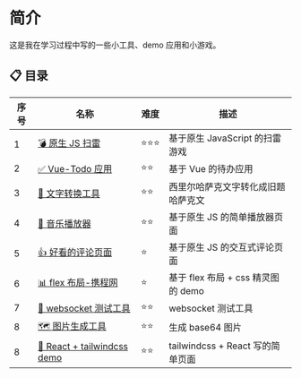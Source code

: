 # 简介

这是我在学习过程中写的一些小工具、demo 应用和小游戏。

## 📋 目录

| 序号 | 名称                                              | 难度   | 描述                               |
| ---- | ------------------------------------------------- | ------ | ---------------------------------- |
| 1    | [💣 原生 JS 扫雷](./01mine-sweeper/README.md)     | ⭐⭐⭐ | 基于原生 JavaScript 的扫雷游戏     |
| 2    | [✅ Vue-Todo 应用](./02vue-todo/README.md)        | ⭐⭐   | 基于 Vue 的待办应用                |
| 3    | [🔨 文字转换工具](./03qaz-translate/README.md)    | ⭐⭐   | 西里尔哈萨克文字转化成旧题哈萨克文 |
| 4    | [🎵 音乐播放器](./04player/README.md)             | ⭐⭐   | 基于原生 JS 的简单播放器页面       |
| 5    | [👍 好看的评论页面](./05rate/README.md)           | ⭐     | 基于原生 JS 的交互式评论页面       |
| 6    | [📊 flex 布局-携程网](./07flex-xie-cheng)         | ⭐     | 基于 flex 布局 + css 精灵图的 demo |
| 7    | [🔩 websocket 测试工具](./08websocket-test-tool)  | ⭐⭐   | websocket 测试工具                 |
| 8    | [🗺 图片生成工具](./09create-bas64-img)            | ⭐⭐   | 生成 base64 图片                   |
| 8    | [🌈 React + tailwindcss demo](./10react-tailwind) | ⭐⭐   | tailwindcss + React 写的简单页面   |
